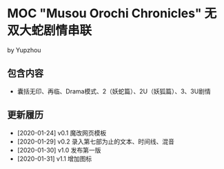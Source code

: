 # MOC "Musou Orochi Chronicles" 无双大蛇剧情串联

by Yupzhou 

## 包含内容

- 囊括无印、再临、Drama模式、2（妖蛇篇）、2U（妖狐篇）、3、3U剧情

## 更新履历
- [2020-01-24] v0.1 魔改网页模板
- [2020-01-29] v0.2 录入第七部为止的文本、时间线、混音
- [2020-01-30] v1.0 发布第一版
- [2020-01-31] v1.1 增加图标<br>

